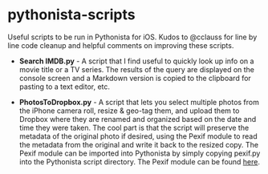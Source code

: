 # pythonista-scripts
Useful scripts to be run in Pythonista for iOS.  Kudos to @cclauss for line by line code cleanup and helpful comments on improving these scripts.

- **Search IMDB.py** - A script that I find useful to quickly look up info on a movie title or a TV series.  The results of the query are displayed on the console screen and a Markdown version is copied to the clipboard for pasting to a text editor, etc.

- **PhotosToDropbox.py** - A script that lets you select multiple photos from the iPhone camera roll, resize & geo-tag them, and upload them to Dropbox where they are renamed and organized based on the date and time they were taken.  The cool part is that the script will preserve the metadata of the original photo if desired, using the Pexif module to read the metadata from the original and write it back to the resized copy.  The Pexif module can be imported into Pythonista by simply copying pexif.py into the Pythonista script directory. The Pexif module can be found [here](https://github.com/bennoleslie/pexif).
